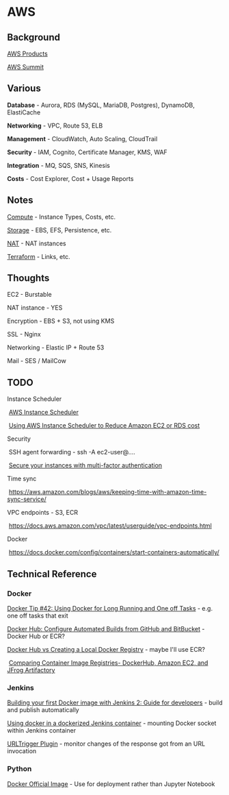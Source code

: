 # AWS

## Background

[AWS Products](https://aws.amazon.com/products)

[AWS Summit](https://aws.amazon.com/events/summits/london/)



## Various

**Database** - Aurora, RDS (MySQL, MariaDB, Postgres), DynamoDB, ElastiCache

**Networking** - VPC, Route 53, ELB

**Management** - CloudWatch, Auto Scaling, CloudTrail

**Security** - IAM, Cognito, Certificate Manager, KMS, WAF

**Integration** - MQ, SQS, SNS, Kinesis

**Costs** - Cost Explorer, Cost + Usage Reports



## Notes

[Compute](Compute.md) - Instance Types, Costs, etc.

[Storage](Storage.md) - EBS, EFS, Persistence, etc.

[NAT](Nat.md) - NAT instances

[Terraform](../IaC/Terraform.md) - Links, etc.



## Thoughts

EC2 - Burstable

NAT instance - YES

Encryption - EBS + S3, not using KMS

SSL - Nginx

Networking - Elastic IP + Route 53

Mail - SES / MailCow



## TODO

Instance Scheduler

​	[AWS Instance Scheduler](https://aws.amazon.com/solutions/instance-scheduler/)

​	[Using AWS Instance Scheduler to Reduce Amazon EC2 or RDS cost](https://medium.com/@ahmeeddhon/using-aws-instance-scheduler-to-reduce-amazon-ec2-or-rds-cost-56c9eb374344)

Security

​	SSH agent forwarding - ssh -A ec2-user@....

​	[Secure your instances with multi-factor authentication](https://aws.amazon.com/blogs/startups/securing-ssh-to-amazon-ec2-linux-hosts/)

Time sync

​	<https://aws.amazon.com/blogs/aws/keeping-time-with-amazon-time-sync-service/>

VPC endpoints - S3, ECR

​	<https://docs.aws.amazon.com/vpc/latest/userguide/vpc-endpoints.html>

Docker

​	<https://docs.docker.com/config/containers/start-containers-automatically/>



## Technical Reference

### Docker

[Docker Tip #42: Using Docker for Long Running and One off Tasks](https://nickjanetakis.com/blog/docker-tip-42-using-docker-for-long-running-and-one-off-tasks) - e.g. one off tasks that exit

[Docker Hub: Configure Automated Builds from GitHub and BitBucket](https://docs.docker.com/docker-hub/builds/link-source/) - Docker Hub or ECR?

[Docker Hub vs Creating a Local Docker Registry](https://code-maze.com/docker-hub-vs-creating-docker-registry/) - maybe I'll use ECR?

​	[Comparing Container Image Registries- DockerHub, Amazon EC2, and JFrog Artifactory](https://www.nirmata.com/2017/03/14/comparing-container-image-registries-dockerhub-amazon-ec2-and-jfrog-artifactory/)

### Jenkins

[Building your first Docker image with Jenkins 2: Guide for developers](https://getintodevops.com/blog/building-your-first-docker-image-with-jenkins-2-guide-for-developers) - build and publish automatically

[Using docker in a dockerized Jenkins container](https://forums.docker.com/t/using-docker-in-a-dockerized-jenkins-container/322) - mounting Docker socket within Jenkins container

[URLTrigger Plugin](https://wiki.jenkins.io/display/JENKINS/URLTrigger+Plugin) - monitor changes of the response got from an URL invocation

### Python

[Docker Official Image](https://hub.docker.com/_/python) - Use for deployment rather than Jupyter Notebook

